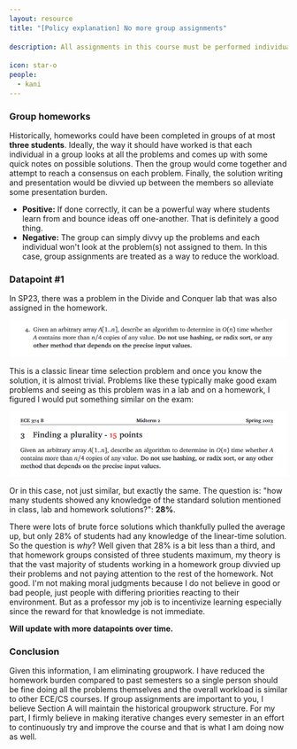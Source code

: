 ```yaml
---
layout: resource
title: "[Policy explanation] No more group assignments"

description: All assignments in this course must be performed individually. Here is my reasoning why. You don't have to agree, but I hope everyone can respect my perspective.  

icon: star-o
people:
  - kani
---
```


### Group homeworks

Historically, homeworks could have been completed in groups of at most **three students**. Ideally, the way it should have worked is that each individual in a group looks at all the problems and comes up with some quick notes on possible solutions. Then the group would come together and attempt to reach a consensus on each problem. Finally, the solution writing and presentation would be divvied up between the members so alleviate some presentation burden. 

- **Positive:** If done correctly, it can be a powerful way where students learn from and bounce ideas off one-another. That is definitely a good thing. 
- **Negative:** The group can simply divvy up the problems and each individual won't look at the problem(s) not assigned to them. In this case, group assignments are treated as a way to reduce the workload. 

### Datapoint #1

In SP23, there was a problem in the Divide and Conquer lab that was also assigned in the homework. 

![](/materials/posts/no-group-work/lab-problem.png)

This is a classic linear time selection problem and once you know the solution, it is almost trivial. Problems like these typically make good exam problems and seeing as this problem was in a lab and on a homework, I figured I would put something similar on the exam:

![](/materials/posts/no-group-work/exam-problem.png)

Or in this case, not just similar, but exactly the same. The question is: "how many students showed any knowledge of the standard solution mentioned in class, lab and homework solutions?": **28%**. 

There were lots of brute force solutions which thankfully pulled the average up, but only 28% of students had any knowledge of the linear-time solution. So the question is *why*? Well given that 28% is a bit less than a third, and that homework groups consisted of three students maximum, my theory is that the vast majority of students working in a homework group divvied up their problems and not paying attention to the rest of the homework. Not good. I'm not making moral judgments because I do not believe in good or bad people, just people with differing priorities reacting to their environment. But as a professor my job is to incentivize learning especially since the reward for that knowledge is not immediate. 

**Will update with more datapoints over time.**

### Conclusion

Given this information, I am eliminating groupwork. I have reduced the homework burden compared to past semesters so a single person should be fine doing all the problems themselves and the overall workload is similar to other ECE/CS courses. If group assignments are important to you, I believe Section A will maintain the historical groupwork structure. For my part, I firmly believe in making iterative changes every semester in an effort to continuously try and improve the course and that is what I am doing now as well. 